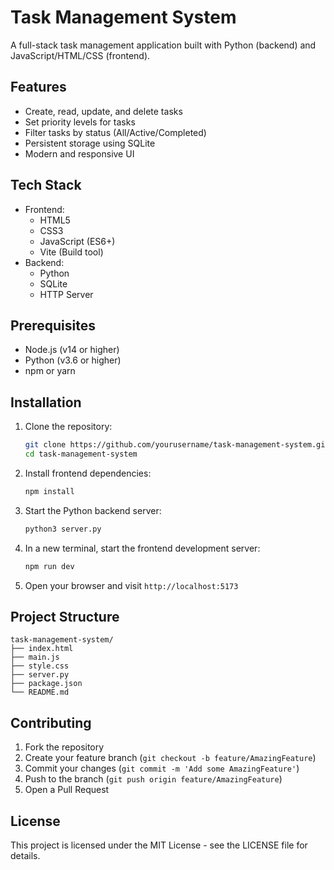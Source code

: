 # Task Management System

A full-stack task management application built with Python (backend) and JavaScript/HTML/CSS (frontend).

## Features

- Create, read, update, and delete tasks
- Set priority levels for tasks
- Filter tasks by status (All/Active/Completed)
- Persistent storage using SQLite
- Modern and responsive UI

## Tech Stack

- Frontend:
  - HTML5
  - CSS3
  - JavaScript (ES6+)
  - Vite (Build tool)
- Backend:
  - Python
  - SQLite
  - HTTP Server

## Prerequisites

- Node.js (v14 or higher)
- Python (v3.6 or higher)
- npm or yarn

## Installation

1. Clone the repository:
   ```bash
   git clone https://github.com/yourusername/task-management-system.git
   cd task-management-system
   ```

2. Install frontend dependencies:
   ```bash
   npm install
   ```

3. Start the Python backend server:
   ```bash
   python3 server.py
   ```

4. In a new terminal, start the frontend development server:
   ```bash
   npm run dev
   ```

5. Open your browser and visit `http://localhost:5173`

## Project Structure

```
task-management-system/
├── index.html
├── main.js
├── style.css
├── server.py
├── package.json
└── README.md
```

## Contributing

1. Fork the repository
2. Create your feature branch (`git checkout -b feature/AmazingFeature`)
3. Commit your changes (`git commit -m 'Add some AmazingFeature'`)
4. Push to the branch (`git push origin feature/AmazingFeature`)
5. Open a Pull Request

## License

This project is licensed under the MIT License - see the LICENSE file for details.
